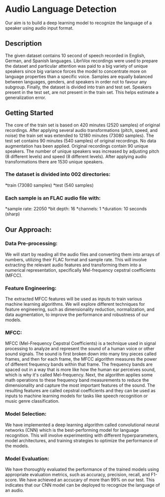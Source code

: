 # Audio Language Detection
Our aim is to build a deep learning model to recognize the language of a speaker using audio input format.

## Description
The given dataset contains 10 second of speech recorded in English, German, and Spanish languages.
LibriVox recordings were used to prepare the dataset and particular attention was paid to a big variety of unique speakers since big variance forces the model to concentrate more on language properties than a specific voice.
Samples are equally balanced between languages, genders, and speakers in order not to favour any subgroup.
Finally, the dataset is divided into train and test set. Speakers present in the test set, are not present in the train set. This helps estimate a generalization error.

## Getting Started
The core of the train set is based on 420 minutes (2520 samples) of original recordings. After applying several audio transformations (pitch, speed, and noise) the train set was extended to 12180 minutes (73080 samples).
The test set contains 90 minutes (540 samples) of original recordings. No data augmentation has been applied. Original recordings contain 90 unique speakers. The number of unique speakers was increased by adjusting pitch (8 different levels) and speed (8 different levels). After applying audio transformations there are 1530 unique speakers.

### The dataset is divided into 002 directories:
*train (73080 samples)
*test (540 samples)
### Each sample is an FLAC audio file with:
*sample rate: 22050
*bit depth: 16
*channels: 1
*duration: 10 seconds (sharp)

## Our Approach:

### Data Pre-processing:
We will start by reading all the audio files and converting them into arrays of numbers, utilizing their FLAC format and sample rate.
This will involve extracting the relevant audio features and transforming them into a numerical representation, specifically Mel-frequency cepstral coefficients (MFCC).
### Feature Engineering:
The extracted MFCC features will be used as inputs to train various machine learning algorithms.
We will explore different techniques for feature engineering, such as dimensionality reduction, normalization, and data augmentation, to improve the performance and robustness of our models.
### MFCC:
MFCC (Mel-Frequency Cepstral Coefficients) is a technique used in signal processing to analyze and represent the sound of a human voice or other sound signals.
The sound is first broken down into many tiny pieces called frames, and then for each frame, the MFCC algorithm measures the power of different frequency bands within that frame.
The frequency bands are spaced out in a way that is more like how the human ear perceives sound, which is why it's called Mel-frequency.
Next, the algorithm applies some math operations to these frequency band measurements to reduce the dimensionality and capture the most important features of the sound.
The resulting features are called cepstral coefficients and they can be used as inputs to machine learning models for tasks like speech recognition or music genre classification.
### Model Selection:
We have implemented a deep learning algorithm called convolutional neural networks (CNN) which is the best-performing model for language recognition. 
This will involve experimenting with different hyperparameters, model architectures, and training strategies to optimize the performance of the models.
### Model Evaluation:
We have thoroughly evaluated the performance of the trained models using appropriate evaluation metrics, such as accuracy, precision, recall, and F1-score.
We have achieved an accucary of more than 99% on our test.
This indicates that our CNN model can be deployed to recognize the language of an audio.
